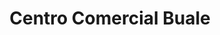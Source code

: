 ---
title: "Centro Comercial Buale"
url: /la-serena/centro-comercial-buale/
shop: Einkaufszentrum
---